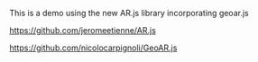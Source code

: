 This is a demo using the new AR.js library incorporating geoar.js

https://github.com/jeromeetienne/AR.js

https://github.com/nicolocarpignoli/GeoAR.js